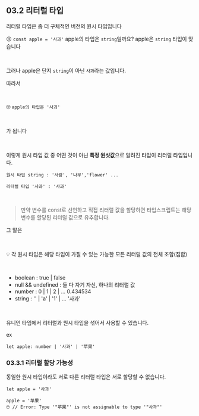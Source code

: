 ## 03.2 리터럴 타입

리터럴 타입은 좀 더 구체적인 버전의 원시 타입입니다

😗 `const apple = '사과'`
apple의 타입은 `string`일까요?
apple은 `string` 타입이 맞습니다

<br/>

그러나 apple은 단지 `string`이 아닌 `사과`라는 값입니다.
<br/>

따라서

<br/>

🙄 `apple의 타입은 '사과'`

<br/>

가 됩니다

<br/>

이렇게 원시 타입 값 중 어떤 것이 아닌 **특정 원싯값**으로 알려진 타입이 리터럴 타입입니다.

```
원시 타입 string : '사람', '나무','flower' ...

리터럴 타입 '사과' : '사과'
```

<br/>

> 만약 변수를 const로 선언하고 직접 리터럴 값을 할당하면 타입스크립트는 해당 변수를 할당된 리터럴 값으로 유추합니다.

그 말은

<br/>

💡 각 원시 타입은 해당 타입이 가질 수 있는 가능한 모든 리터럴 값의 전체 조합(집합)

<br/>

- boolean : true | false
- null && undefined : 둘 다 자기 자신, 하나의 리터럴 값
- number : 0 | 1 | 2 | ... 0.434534
- string : '' | 'a' | '1' | ... '사과'

<br/>

유니언 타입에서 리터럴과 원시 타입을 섞어서 사용할 수 있습니다.

ex

```
let apple: number | '사과' | '苹果'

```

### 03.3.1 리터럴 할당 가능성

동일한 원시 타입이라도 서로 다른 리터럴 타입은 서로 할당할 수 없습니다.

```
let apple = '사과'

apple = '苹果'
🙄 // Error: Type '"苹果"' is not assignable to type '"사과"'

```
